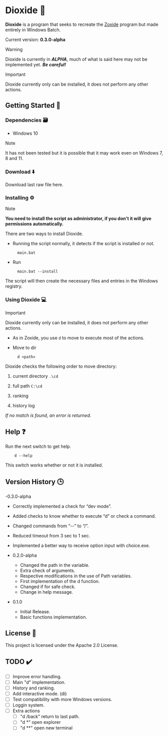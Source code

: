 # Dioxide 📁

**Dioxide** is a program that seeks to recreate the [Zoxide](https://github.com/ajeetdsouza/zoxide) program but made entirely in Windows Batch.

Current version: **0.3.0-alpha**

> [!WARNING]
> Dioxide is currently in ***ALPHA***, much of what is said here may not be implemented yet. ***Be careful!***

> [!IMPORTANT]
> Dioxide currently only can be installed, it does not perform any other actions.

## Getting Started 🎯

### Dependencies 🗃️

- Windows 10

> [!NOTE]
> It has not been tested but it is possible that it may work even on Windows 7, 8 and 11.

### Download ⬇️

Download last raw file here.

### Installing ⚙️

> [!NOTE]
> **You need to install the script as administrator, if you don't it will give permissions automatically.**

There are two ways to install Dioxide.

- Running the script normally, it detects if the script is installed or not.

        main.bat

- Run

        main.bat --install

The script will then create the necessary files and entries in the Windows registry.

### Using Dioxide 💻

> [!IMPORTANT]
> Dioxide currently only can be installed, it does not perform any other actions.

- As in Zoxide, you use `d` to move to execute most of the actions.

- Move to dir

        d <path>

Dioxide checks the following order to move directory:

1. current directory `.\cd`

2. full path `C:\cd`

3. ranking

4. history log

*If no match is found, an error is returned.*

<!-- 
- As in Zoxide, you have `di` an interactive version of Dioxide.

TODO: Add this and screenshots -->

## Help ❓

Run the next switch to get help.

        d --help

This switch works whether or not it is installed.

## Version History 🕒

-0.3.0-alpha
  - Correctly implemented a check for “dev mode”.
  - Added checks to know whether to execute “d” or check a command.
  - Changed commands from “--” to “/”.
  - Reduced timeout from 3 sec to 1 sec.
  - Implemented a better way to receive option input with choice.exe.

- 0.2.0-alpha
  - Changed the path in the variable.
  - Extra check of arguments.
  - Respective modifications in the use of Path variables.
  - First implementation of the d function.
  - Changed if for safe check.
  - Change in help message.

- 0.1.0
  - Initial Release.
  - Basic functions implementation.

## License 🔑

This project is licensed under the Apache 2.0 License.

## TODO ✔️

- [ ] Improve error handling.
- [ ] Main "d" implementation.
- [ ] History and ranking.
- [ ] Add interactive mode. (di)
- [ ] Test compatibility with more Windows versions.
- [ ] Loggin system.
- [ ] Extra actions
  - [ ] "d /back" return to last path.
  - [ ] "d *" open explorer
  - [ ] "d **" open new terminal
